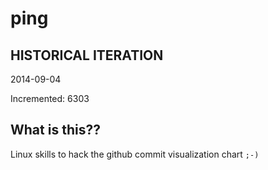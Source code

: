 # ping

## HISTORICAL ITERATION
2014-09-04

Incremented: 6303

## What is this?? 
Linux skills to hack the github commit visualization chart `;-)`
